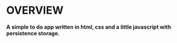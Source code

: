 # OVERVIEW
**A simple to do app written in html, css and a little javascript with persistence storage.**
